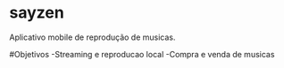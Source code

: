 # sayzen
Aplicativo mobile de reprodução de musicas.

#Objetivos
-Streaming e reproducao local
-Compra e venda de musicas
